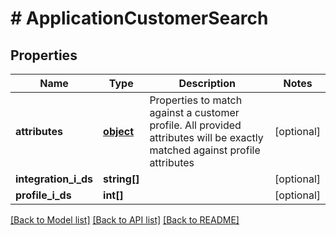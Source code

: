 # # ApplicationCustomerSearch

## Properties

Name | Type | Description | Notes
------------ | ------------- | ------------- | -------------
**attributes** | [**object**](.md) | Properties to match against a customer profile. All provided attributes will be exactly matched against profile attributes | [optional] 
**integration_i_ds** | **string[]** |  | [optional] 
**profile_i_ds** | **int[]** |  | [optional] 

[[Back to Model list]](../../README.md#documentation-for-models) [[Back to API list]](../../README.md#documentation-for-api-endpoints) [[Back to README]](../../README.md)


